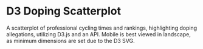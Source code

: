# D3 Doping Scatterplot
A scatterplot of professional cycling times and rankings, highlighting doping allegations, utilizing D3.js and an API. Mobile is best viewed in landscape, as minimum dimensions are set due to the D3 SVG.
